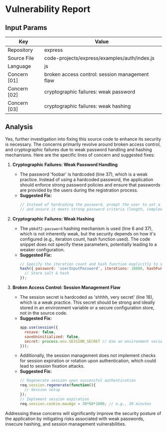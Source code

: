 # Vulnerability Report

## Input Params

| Key | Value |
|-----|-------|
| Repository | express |
| Source File | code-projects/express/examples/auth/index.js |
| Language | js |
| Concern [01] | broken access control: session management flaw |
| Concern [02] | cryptographic failures: weak password |
| Concern [03] | cryptographic failures: weak hashing |

## Analysis

Yes, further investigation into fixing this source code to enhance its security is necessary. The concerns primarily revolve around broken access control, and cryptographic failures due to weak password handling and hashing mechanisms. Here are the specific lines of concern and suggested fixes:

1. **Cryptographic Failures: Weak Password Handling**
    - The password 'foobar' is hardcoded (line 37), which is a weak practice. Instead of using a hardcoded password, the application should enforce strong password policies and ensure that passwords are provided by the users during the registration process.
    - **Suggested Fix:**
        ```js
        // Instead of hardcoding the password, prompt the user to set a password during registration
        // and ensure it meets strong password criteria (length, complexity, etc.)
        ```

2. **Cryptographic Failures: Weak Hashing**
    - The `pbkdf2-password` hashing mechanism is used (line 6 and 37), which is not inherently weak, but the security depends on how it's configured (e.g., iteration count, hash function used). The code snippet does not specify these parameters, potentially leading to a weaker configuration.
    - **Suggested Fix:**
        ```js
        // Specify the iteration count and hash function explicitly to strengthen the hashing
        hash({ password: 'userInputPassword', iterations: 10000, hashFunction: 'sha256' }, function (err, pass, salt, hash) {
          // Store salt & hash
        });
        ```

3. **Broken Access Control: Session Management Flaw**
    - The session secret is hardcoded as 'shhhh, very secret' (line 18), which is a weak practice. This secret should be strong and ideally stored in an environment variable or a secure configuration store, not in the source code.
    - **Suggested Fix:**
        ```js
        app.use(session({
          resave: false,
          saveUninitialized: false,
          secret: process.env.SESSION_SECRET // Use an environment variable
        }));
        ```
    - Additionally, the session management does not implement checks for session expiration or rotation upon authentication, which could lead to session fixation attacks.
    - **Suggested Fix:**
        ```js
        // Regenerate session upon successful authentication
        req.session.regenerate(function(){
          // Session setup
        });
        // Implement session expiration
        req.session.cookie.maxAge = 30*60*1000; // e.g., 30 minutes
        ```

Addressing these concerns will significantly improve the security posture of the application by mitigating risks associated with weak passwords, insecure hashing, and session management vulnerabilities.